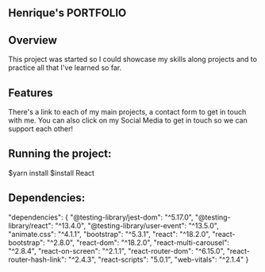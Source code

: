 ## Henrique's PORTFOLIO

## Overview 
This project was started so I could showcase my skills along projects and to practice all that I've learned so far.

## Features
There's a link to each of my main projects, a contact form to get in touch with me.
You can also click on my Social Media to get in touch so we can support each other!

## Running the project:
$yarn install
$install React

## Dependencies:

"dependencies": {
  "@testing-library/jest-dom": "^5.17.0",
  "@testing-library/react": "^13.4.0",
  "@testing-library/user-event": "^13.5.0",
  "animate.css": "^4.1.1",
  "bootstrap": "^5.3.1",
  "react": "^18.2.0",
  "react-bootstrap": "^2.8.0",
  "react-dom": "^18.2.0",
  "react-multi-carousel": "^2.8.4",
  "react-on-screen": "^2.1.1",
  "react-router-dom": "^6.15.0",
  "react-router-hash-link": "^2.4.3",
  "react-scripts": "5.0.1",
  "web-vitals": "^2.1.4"
}
